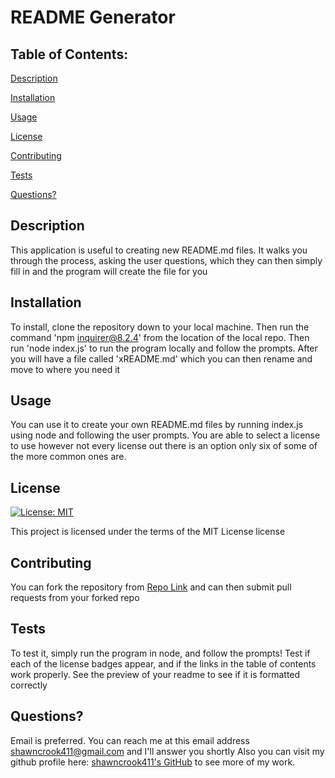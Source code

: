 # README Generator
## Table of Contents:
[Description](#description)

[Installation](#installation)

[Usage](#usage)

[License](#license)
 
[Contributing](#contributing)

[Tests](#tests)
 
[Questions?](#questions?)

## Description
This application is useful to creating new README.md files. It walks you through the process, asking the user questions, which they can then simply fill in and the program will create the  file for you 
## Installation
To install, clone the repository down to your local machine. Then run the command 'npm inquirer@8.2.4' from the location of the local repo. Then run 'node index.js' to run the program locally and follow the prompts. After you will have a file called 'xREADME.md' which you can then rename and move to where you need it 
## Usage
You can use it to create your own README.md files by running index.js using node and following the user prompts. You are able to select a license to use however not every license out there is an option only six of some of the more common ones are. 
## License
[![License: MIT](https://img.shields.io/badge/License-MIT-yellow.svg)](https://opensource.org/licenses/MIT)

This project is licensed under the terms of the MIT License license
## Contributing
You can fork the repository from [Repo Link](https://github.com/shawncrook411/readmeGenerator) and can then submit pull requests from your forked repo 
## Tests 
To test it, simply run the program in node, and follow the prompts! Test if each of the license badges appear, and if the links in the table of contents work properly. See the preview of your readme to see if it is formatted correctly 
## Questions? 
Email is preferred.
You can reach me at this email address shawncrook411@gmail.com and I'll answer you shortly
Also you can visit my github profile here: [shawncrook411's GitHub](https://github.com/shawncrook411) to see more of my work.